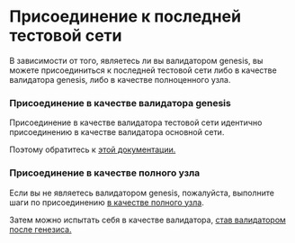 # Присоединение к последней тестовой сети

В зависимости от того, являетесь ли вы валидатором genesis, вы можете присоединиться к последней тестовой сети либо в качестве валидатора genesis, либо в качестве полноценного узла.

### Присоединение в качестве валидатора genesis

Присоединение в качестве валидатора тестовой сети идентично присоединению в качестве валидатора основной сети.

Поэтому обратитесь к [этой документации.](../../rukovodstvo-dlya-operatorov/validatory-namada/zapustite-svoi-uzel-v-kachestve-validatora-genesis.md)

### Присоединение в качестве полного узла

Если вы не являетесь валидатором genesis, пожалуйста, выполните шаги по присоединению [в качестве полного узла](../../rukovodstvo-dlya-operatorov/zapusk-polnogo-uzla/).

Затем можно испытать себя в качестве валидатора, [став валидатором после генезиса.](stat-validatorom-post-genesis.md)
